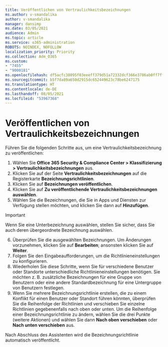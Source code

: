 ```yaml
---
title: Veröffentlichen von Vertraulichkeitsbezeichnungen
ms.author: v-smandalika
author: v-smandalika
manager: dansimp
ms.date: 03/05/2021
audience: Admin
ms.topic: article
ms.service: o365-administration
ROBOTS: NOINDEX, NOFOLLOW
localization_priority: Priority
ms.collection: Adm_O365
ms.custom:
- "7455"
- "9000181"
ms.openlocfilehash: df5acfc38095f03eeeff379d51a72332dcf366e3786ab0ff7ffcd655cbafd1cf
ms.sourcegitcommit: b5f7da89a650d2915dc652449623c78be6247175
ms.translationtype: HT
ms.contentlocale: de-DE
ms.lasthandoff: 08/05/2021
ms.locfileid: "53967368"
---
```

# <a name="publish-sensitivity-labels"></a>Veröffentlichen von Vertraulichkeitsbezeichnungen

Führen Sie die folgenden Schritte aus, um eine Vertraulichkeitsbezeichnung zu veröffentlichen:

1. Wählen Sie **Office 365 Security & Compliance Center > Klassifizierung > Vertraulichkeitsbezeichnungen** aus.
2. Klicken Sie auf der Seite **Vertraulichkeitsbezeichnungen** auf die Registerkarte **Bezeichnungsrichtlinien**.
3. Klicken Sie auf **Bezeichnungen veröffentlichen**.
4. Klicken Sie auf **Zu veröffentlichende Vertraulichkeitsbezeichnungen auswählen**. 
5. Wählen Sie die Bezeichnungen, die Sie in Apps und Diensten zur Verfügung stellen möchten, und klicken Sie dann auf **Hinzufügen**.
> [!IMPORTANT]
> Wenn Sie eine Unterbezeichnung auswählen, stellen Sie sicher, dass Sie auch deren übergeordnete Bezeichnung auswählen.
6. Überprüfen Sie die ausgewählten Bezeichnungen. Um Änderungen vorzunehmen, klicken Sie auf **Bearbeiten**; ansonsten klicken Sie auf **Weiter**.
7. Folgen Sie den Eingabeaufforderungen, um die Richtlinieneinstellungen zu konfigurieren.
8. Wiederholen Sie diese Schritte, wenn Sie für verschiedene Benutzer oder Standorte unterschiedliche Richtlinieneinstellungen benötigen. Sie möchten z. B. zusätzliche Bezeichnungen für eine Gruppe von Benutzern oder eine andere Standardbezeichnung für eine Untergruppe von Benutzern festlegen.
9. Wenn Sie mehrere Bezeichnungsrichtlinie erstellen, die zu einem Konflikt für einen Benutzer oder Standort führen könnten, überprüfen Sie die Reihenfolge der Richtlinien und verschieben Sie einzelne Richtlinien gegebenenfalls nach oben oder unten. Um die Reihenfolge einer Bezeichnungsrichtlinie zu ändern, wählen Sie die drei Punkte (weitere Aktionen) und wählen Sie dann **Nach oben verschieben** oder **Nach unten verschieben** aus.

Nach Abschluss des Assistenten wird die Bezeichnungsrichtlinie automatisch veröffentlicht.

